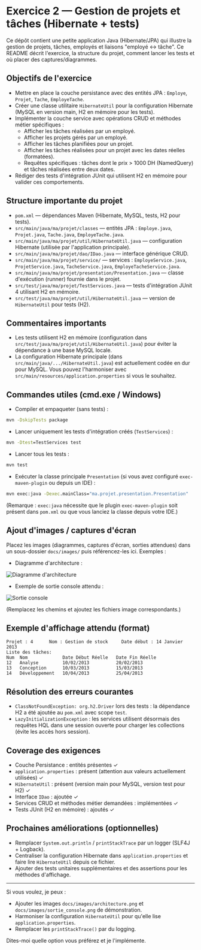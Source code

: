 # Exercice 2 — Gestion de projets et tâches (Hibernate + tests)

Ce dépôt contient une petite application Java (Hibernate/JPA) qui illustre la gestion de projets, tâches, employés et liaisons "employé ↔ tâche". Ce README décrit l'exercice, la structure du projet, comment lancer les tests et où placer des captures/diagrammes.

## Objectifs de l'exercice

- Mettre en place la couche persistance avec des entités JPA : `Employe`, `Projet`, `Tache`, `EmployeTache`.
- Créer une classe utilitaire `HibernateUtil` pour la configuration Hibernate (MySQL en version main, H2 en mémoire pour les tests).
- Implémenter la couche service avec opérations CRUD et méthodes métier spécifiques :
  - Afficher les tâches réalisées par un employé.
  - Afficher les projets gérés par un employé.
  - Afficher les tâches planifiées pour un projet.
  - Afficher les tâches réalisées pour un projet avec les dates réelles (formatées).
  - Requêtes spécifiques : tâches dont le prix > 1000 DH (NamedQuery) et tâches réalisées entre deux dates.
- Rédiger des tests d'intégration JUnit qui utilisent H2 en mémoire pour valider ces comportements.

## Structure importante du projet

- `pom.xml` — dépendances Maven (Hibernate, MySQL, tests, H2 pour tests).
- `src/main/java/ma/projet/classes` — entités JPA : `Employe.java`, `Projet.java`, `Tache.java`, `EmployeTache.java`.
- `src/main/java/ma/projet/util/HibernateUtil.java` — configuration Hibernate (utilisée par l'application principale).
- `src/main/java/ma/projet/dao/IDao.java` — interface générique CRUD.
- `src/main/java/ma/projet/service/` — services : `EmployeService.java`, `ProjetService.java`, `TacheService.java`, `EmployeTacheService.java`.
- `src/main/java/ma/projet/presentation/Presentation.java` — classe d'exécution (runner) fournie dans le projet.
- `src/test/java/ma/projet/TestServices.java` — tests d'intégration JUnit 4 utilisant H2 en mémoire.
- `src/test/java/ma/projet/util/HibernateUtil.java` — version de `HibernateUtil` pour tests (H2).

## Commentaires importants

- Les tests utilisent H2 en mémoire (configuration dans `src/test/java/ma/projet/util/HibernateUtil.java`) pour éviter la dépendance à une base MySQL locale.
- La configuration Hibernate principale (dans `src/main/java/.../HibernateUtil.java`) est actuellement codée en dur pour MySQL. Vous pouvez l'harmoniser avec `src/main/resources/application.properties` si vous le souhaitez.

## Commandes utiles (cmd.exe / Windows)

- Compiler et empaqueter (sans tests) :

```bat
mvn -DskipTests package
```

- Lancer uniquement les tests d'intégration créés (`TestServices`) :

```bat
mvn -Dtest=TestServices test
```

- Lancer tous les tests :

```bat
mvn test
```

- Exécuter la classe principale `Presentation` (si vous avez configuré `exec-maven-plugin` ou depuis un IDE) :

```bat
mvn exec:java -Dexec.mainClass="ma.projet.presentation.Presentation"
```

(Remarque : `exec:java` nécessite que le plugin `exec-maven-plugin` soit présent dans `pom.xml` ou que vous lanciez la classe depuis votre IDE.)

## Ajout d'images / captures d'écran

Placez les images (diagrammes, captures d'écran, sorties attendues) dans un sous-dossier `docs/images/` puis référencez-les ici. Exemples :

- Diagramme d'architecture :

![Diagramme d'architecture](docs/images/architecture.png)

- Exemple de sortie console attendu :

![Sortie console](docs/images/sortie_console.png)

(Remplacez les chemins et ajoutez les fichiers image correspondants.)

## Exemple d'affichage attendu (format)

```
Projet : 4      Nom : Gestion de stock     Date début : 14 Janvier 2013
Liste des tâches:
Num  Nom             Date Début Réelle   Date Fin Réelle
12   Analyse         10/02/2013          20/02/2013
13   Conception      10/03/2013          15/03/2013
14   Développement   10/04/2013          25/04/2013
```

## Résolution des erreurs courantes

- `ClassNotFoundException: org.h2.Driver` lors des tests : la dépendance H2 a été ajoutée au `pom.xml` avec scope `test`.
- `LazyInitializationException` : les services utilisent désormais des requêtes HQL dans une session ouverte pour charger les collections (évite les accès hors session).

## Coverage des exigences

- Couche Persistance : entités présentes ✓
- `application.properties` : présent (attention aux valeurs actuellement utilisées) ✓
- `HibernateUtil` : présent (version main pour MySQL, version test pour H2) ✓
- Interface `IDao` : ajoutée ✓
- Services CRUD et méthodes métier demandées : implémentées ✓
- Tests JUnit (H2 en mémoire) : ajoutés ✓

## Prochaines améliorations (optionnelles)

- Remplacer `System.out.println` / `printStackTrace` par un logger (SLF4J + Logback).
- Centraliser la configuration Hibernate dans `application.properties` et faire lire `HibernateUtil` depuis ce fichier.
- Ajouter des tests unitaires supplémentaires et des assertions pour les méthodes d'affichage.

---

Si vous voulez, je peux :
- Ajouter les images `docs/images/architecture.png` et `docs/images/sortie_console.png` de démonstration.
- Harmoniser la configuration `HibernateUtil` pour qu'elle lise `application.properties`.
- Remplacer les `printStackTrace()` par du logging.

Dites-moi quelle option vous préférez et je l'implémente.  


